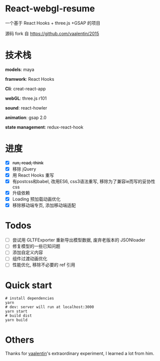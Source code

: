 # React-webgl-resume

一个基于 React Hooks + three.js +GSAP 的项目

源码 fork 自  https://github.com/vaalentin/2015

# 技术栈

**models**: maya

**framwork**: React Hooks

**Cli**: creat-react-app

**webGL**: three.js r101

**sound**: react-howler

**animation**: gsap 2.0

**state management**: redux-react-hook

# 进度

- [x] ~~run, read, think~~
- [x] 移除 jQuery
- [x] 用 React Hooks 重写
- [x] 有postcss和babel, 改用ES6, css3语法重写, 移除为了兼容ie而写的妥协性css
- [x] 升级依赖 
- [x] Loading 预加载动画优化 
- [x] 移除移动端专页, 添加移动端适配 

# Todos

- [ ] 尝试用 GLTFExporter 重新导出模型数据, 废弃老版本的 JSONloader
- [ ] 修复模型的一些已知问题
- [ ] 添加自定义内容
- [ ] 组件过渡动画优化
- [ ] 性能优化, 移除不必要的 ref 引用

# Quick start

```shell
# install dependencies
yarn
# dev: server will run at localhost:3000
yarn start
# build dist
yarn build
```

# Others

Thanks for [vaalentin](https://github.com/vaalentin)'s extraordinary experiment, I learned a lot from him.